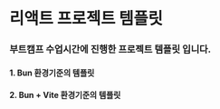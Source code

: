 # 리액트 프로젝트 템플릿

### 부트캠프 수업시간에 진행한 프로젝트 템플릿 입니다.

#### 1. Bun 환경기준의 템플릿

#### 2. Bun + Vite 환경기준의 템플릿
